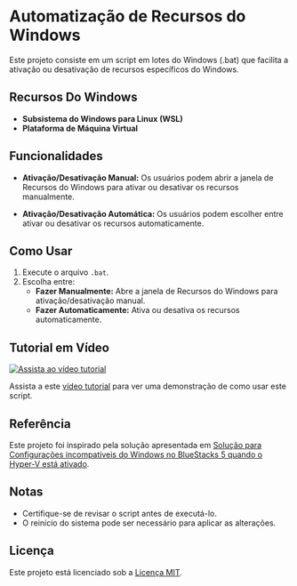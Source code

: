 # Automatização de Recursos do Windows

Este projeto consiste em um script em lotes do Windows (.bat) que facilita a ativação ou desativação de recursos específicos do Windows.

## Recursos Do Windows 

- **Subsistema do Windows para Linux (WSL)**
- **Plataforma de Máquina Virtual**

## Funcionalidades

- **Ativação/Desativação Manual:** Os usuários podem abrir a janela de Recursos do Windows para ativar ou desativar os recursos manualmente.

- **Ativação/Desativação Automática:** Os usuários podem escolher entre ativar ou desativar os recursos automaticamente.

## Como Usar

1. Execute o arquivo `.bat`.
2. Escolha entre:
   - **Fazer Manualmente:** Abre a janela de Recursos do Windows para ativação/desativação manual.
   - **Fazer Automaticamente:** Ativa ou desativa os recursos automaticamente.

## Tutorial em Vídeo

[![Assista ao vídeo tutorial](https://i9.ytimg.com/vi_webp/bkNd6C1Z5xU/mqdefault.webp?v=65c81310&sqp=CIyxoK4G&rs=AOn4CLCPWbi7JlExA0bA4F_ckEWMUZDF1Q)](https://youtu.be/bkNd6C1Z5xU)

Assista a este [vídeo tutorial](https://youtu.be/LdNevoW5wWU?si=UY1ZOqcnMJEOAKOc) para ver uma demonstração de como usar este script.

## Referência

Este projeto foi inspirado pela solução apresentada em [Solução para Configurações incompatíveis do Windows no BlueStacks 5 quando o Hyper-V está ativado](https://support.bluestacks.com/hc/pt-br/articles/4409852112781-Solu%C3%A7%C3%A3o-para-Configura%C3%A7%C3%B5es-incompat%C3%ADveis-do-Windows-no-BlueStacks-5-quando-o-Hyper-V-est%C3%A1-ativado?locale=pt-br).


## Notas

- Certifique-se de revisar o script antes de executá-lo.
- O reinício do sistema pode ser necessário para aplicar as alterações.

## Licença

Este projeto está licenciado sob a [Licença MIT](https://opensource.org/licenses/MIT).
